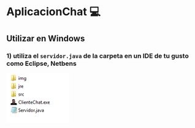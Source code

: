 # AplicacionChat 💻
## **Utilizar en Windows**
### 1) utiliza el  ` servidor.java `   de la carpeta en un IDE de tu gusto como **Eclipse**, **Netbens**

![imagencarpeta](aplicacionchat/img/carpeta.PNG)
